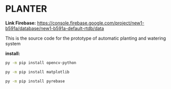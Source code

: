 # PLANTER

**Link Firebase:** https://console.firebase.google.com/project/new1-b591a/database/new1-b591a-default-rtdb/data

This is the source code for the prototype of automatic planting and watering system 

**install:**
```bash
py -m pip install opencv-python

py -m pip install matplotlib

py -m pip install pyrebase
```
